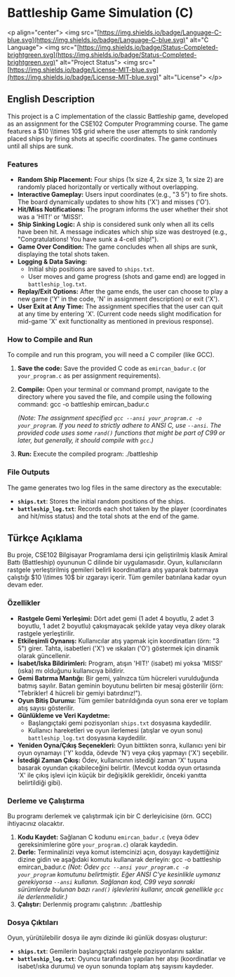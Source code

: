 # Battleship Game Simulation (C)

\<p align="center"\>
\<img src="[https://img.shields.io/badge/Language-C-blue.svg](https://img.shields.io/badge/Language-C-blue.svg)" alt="C Language"\>
\<img src="[https://img.shields.io/badge/Status-Completed-brightgreen.svg](https://img.shields.io/badge/Status-Completed-brightgreen.svg)" alt="Project Status"\>
\<img src="[https://img.shields.io/badge/License-MIT-blue.svg](https://img.shields.io/badge/License-MIT-blue.svg)" alt="License"\>
\</p\>

## English Description

This project is a C implementation of the classic Battleship game, developed as an assignment for the CSE102 Computer Programming course. The game features a $10 \\times 10$ grid where the user attempts to sink randomly placed ships by firing shots at specific coordinates. The game continues until all ships are sunk.

### Features

  * **Random Ship Placement:** Four ships (1x size 4, 2x size 3, 1x size 2) are randomly placed horizontally or vertically without overlapping.
  * **Interactive Gameplay:** Users input coordinates (e.g., "3 5") to fire shots. The board dynamically updates to show hits ('X') and misses ('O').
  * **Hit/Miss Notifications:** The program informs the user whether their shot was a 'HIT\!' or 'MISS\!'.
  * **Ship Sinking Logic:** A ship is considered sunk only when all its cells have been hit. A message indicates which ship size was destroyed (e.g., "Congratulations\! You have sunk a 4-cell ship\!").
  * **Game Over Condition:** The game concludes when all ships are sunk, displaying the total shots taken.
  * **Logging & Data Saving:**
      * Initial ship positions are saved to `ships.txt`.
      * User moves and game progress (shots and game end) are logged in `battleship_log.txt`.
  * **Replay/Exit Options:** After the game ends, the user can choose to play a new game ('Y' in the code, 'N' in assignment description) or exit ('X').
  * **User Exit at Any Time:** The assignment specifies that the user can quit at any time by entering 'X'. (Current code needs slight modification for mid-game 'X' exit functionality as mentioned in previous response).

### How to Compile and Run

To compile and run this program, you will need a C compiler (like GCC).

1.  **Save the code:** Save the provided C code as `emircan_badur.c` (or `your_program.c` as per assignment requirements).
2.  **Compile:** Open your terminal or command prompt, navigate to the directory where you saved the file, and compile using the following command:
    gcc -o battleship emircan_badur.c
    
    *(Note: The assignment specified `gcc --ansi your_program.c -o your_program`. If you need to strictly adhere to ANSI C, use `--ansi`. The provided code uses some `rand()` functions that might be part of C99 or later, but generally, it should compile with `gcc`.)*
4.  **Run:** Execute the compiled program:
    ./battleship

### File Outputs

The game generates two log files in the same directory as the executable:

  * **`ships.txt`**: Stores the initial random positions of the ships.
  * **`battleship_log.txt`**: Records each shot taken by the player (coordinates and hit/miss status) and the total shots at the end of the game.

## Türkçe Açıklama

Bu proje, CSE102 Bilgisayar Programlama dersi için geliştirilmiş klasik Amiral Battı (Battleship) oyununun C dilinde bir uygulamasıdır. Oyun, kullanıcıların rastgele yerleştirilmiş gemileri belirli koordinatlara atış yaparak batırmaya çalıştığı $10 \\times 10$ bir ızgarayı içerir. Tüm gemiler batırılana kadar oyun devam eder.

### Özellikler

  * **Rastgele Gemi Yerleşimi:** Dört adet gemi (1 adet 4 boyutlu, 2 adet 3 boyutlu, 1 adet 2 boyutlu) çakışmayacak şekilde yatay veya dikey olarak rastgele yerleştirilir.
  * **Etkileşimli Oynanış:** Kullanıcılar atış yapmak için koordinatları (örn: "3 5") girer. Tahta, isabetleri ('X') ve ıskaları ('O') göstermek için dinamik olarak güncellenir.
  * **İsabet/Iska Bildirimleri:** Program, atışın 'HIT\!' (isabet) mi yoksa 'MISS\!' (ıska) mı olduğunu kullanıcıya bildirir.
  * **Gemi Batırma Mantığı:** Bir gemi, yalnızca tüm hücreleri vurulduğunda batmış sayılır. Batan geminin boyutunu belirten bir mesaj gösterilir (örn: "Tebrikler\! 4 hücreli bir gemiyi batırdınız\!").
  * **Oyun Bitiş Durumu:** Tüm gemiler batırıldığında oyun sona erer ve toplam atış sayısı gösterilir.
  * **Günlükleme ve Veri Kaydetme:**
      * Başlangıçtaki gemi pozisyonları `ships.txt` dosyasına kaydedilir.
      * Kullanıcı hareketleri ve oyun ilerlemesi (atışlar ve oyun sonu) `battleship_log.txt` dosyasına kaydedilir.
  * **Yeniden Oyna/Çıkış Seçenekleri:** Oyun bittikten sonra, kullanıcı yeni bir oyun oynamayı ('Y' kodda, ödevde 'N') veya çıkış yapmayı ('X') seçebilir.
  * **İstediği Zaman Çıkış:** Ödev, kullanıcının istediği zaman 'X' tuşuna basarak oyundan çıkabileceğini belirtir. (Mevcut kodda oyun ortasında 'X' ile çıkış işlevi için küçük bir değişiklik gereklidir, önceki yanıtta belirtildiği gibi).

### Derleme ve Çalıştırma

Bu programı derlemek ve çalıştırmak için bir C derleyicisine (örn. GCC) ihtiyacınız olacaktır.

1.  **Kodu Kaydet:** Sağlanan C kodunu `emircan_badur.c` (veya ödev gereksinimlerine göre `your_program.c`) olarak kaydedin.
2.  **Derle:** Terminalinizi veya komut istemcinizi açın, dosyayı kaydettiğiniz dizine gidin ve aşağıdaki komutu kullanarak derleyin:
    gcc -o battleship emircan_badur.c
    *(Not: Ödev `gcc --ansi your_program.c -o your_program` komutunu belirtmiştir. Eğer ANSI C'ye kesinlikle uymanız gerekiyorsa `--ansi` kullanın. Sağlanan kod, C99 veya sonraki sürümlerde bulunan bazı `rand()` işlevlerini kullanır, ancak genellikle `gcc` ile derlenmelidir.)*
3.  **Çalıştır:** Derlenmiş programı çalıştırın:
    ./battleship

### Dosya Çıktıları

Oyun, yürütülebilir dosya ile aynı dizinde iki günlük dosyası oluşturur:

  * **`ships.txt`**: Gemilerin başlangıçtaki rastgele pozisyonlarını saklar.
  * **`battleship_log.txt`**: Oyuncu tarafından yapılan her atışı (koordinatlar ve isabet/ıska durumu) ve oyun sonunda toplam atış sayısını kaydeder.

